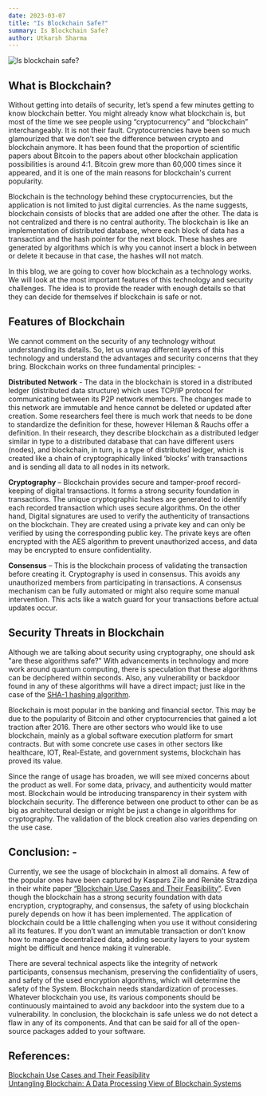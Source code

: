 ```yaml
---
date: 2023-03-07
title: "Is Blockchain Safe?"
summary: Is Blockchain Safe?
author: Utkarsh Sharma
---
```



![Is blockchain safe?](/images/isBlockchainSafe.png)


## What is Blockchain?
Without getting into details of security, let’s spend a few minutes getting to know blockchain better. You might already know what blockchain is, but most of the time we see people using “cryptocurrency” and “blockchain” interchangeably. It is not their fault. Cryptocurrencies have been so much glamourized that we don’t see the difference between crypto and blockchain anymore. It has been found that the proportion of scientific papers about Bitcoin to the papers about other blockchain application possibilities is around 4:1. Bitcoin grew more than 60,000 times since it appeared, and it is one of the main reasons for blockchain's current popularity. 

Blockchain is the technology behind these cryptocurrencies, but the application is not limited to just digital currencies. As the name suggests, blockchain consists of blocks that are added one after the other. The data is not centralized and there is no central authority. The blockchain is like an implementation of distributed database, where each block of data has a transaction and the hash pointer for the next block. These hashes are generated by algorithms which is why you cannot insert a block in between or delete it because in that case, the hashes will not match. 

In this blog, we are going to cover how blockchain as a technology works. We will look at the most important features of this technology and security challenges. The idea is to provide the reader with enough details so that they can decide for themselves if blockchain is safe or not.

## Features of Blockchain

We cannot comment on the security of any technology without understanding its details. So, let us unwrap different layers of this technology and understand the advantages and security concerns that they bring. Blockchain works on three fundamental principles: -

**Distributed Network** - The data in the blockchain is stored in a distributed ledger (distributed data structure) which uses TCP/IP protocol for communicating between its P2P network members. The changes made to this network are immutable and hence cannot be deleted or updated after creation. Some researchers feel there is much work that needs to be done to standardize the definition for these, however Hileman & Rauchs offer a definition. In their research, they describe blockchain as a distributed ledger similar in type to a distributed database that can have different users (nodes), and blockchain, in turn, is a type of distributed ledger, which is created like a chain of cryptographically linked ‘blocks’ with transactions and is sending all data to all nodes in its network.

**Cryptography** – Blockchain provides secure and tamper-proof record-keeping of digital transactions. It forms a strong security foundation in transactions. The unique cryptographic hashes are generated to identify each recorded transaction which uses secure algorithms. On the other hand, Digital signatures are used to verify the authenticity of transactions on the blockchain. They are created using a private key and can only be verified by using the corresponding public key. The private keys are often encrypted with the AES algorithm to prevent unauthorized access, and data may be encrypted to ensure confidentiality.

**Consensus** – This is the blockchain process of validating the transaction before creating it. Cryptography is used in consensus. This avoids any unauthorized members from participating in transactions. A consensus mechanism can be fully automated or might also require some manual intervention. This acts like a watch guard for your transactions before actual updates occur. 

## Security Threats in Blockchain

Although we are talking about security using cryptography, one should ask "are these algorithms safe?" With advancements in technology and more work around quantum computing, there is speculation that these algorithms can be deciphered within seconds. Also, any vulnerability or backdoor found in any of these algorithms will have a direct impact; just like in the case of the [SHA-1 hashing algorithm](https://www.computerworld.com/article/3173616/the-sha1-hash-function-is-now-completely-unsafe.html).

Blockchain is most popular in the banking and financial sector. This may be due to the popularity of Bitcoin and other cryptocurrencies that gained a lot traction after 2016. There are other sectors who would like to use blockchain, mainly as a global software execution platform for smart contracts. But with some concrete use cases in other sectors like healthcare, IOT, Real-Estate, and government systems, blockchain has proved its value.

Since the range of usage has broaden, we will see mixed concerns about the product as well. For some data, privacy, and authenticity would matter most. Blockchain would be introducing transparency in their system with blockchain security. The difference between one product to other can be as big as architectural design or might be just a change in algorithms for cryptography. The validation of the block creation also varies depending on the use case. 

## Conclusion: -

Currently, we see the usage of blockchain in almost all domains. A few of the popular ones have been captured by Kaspars Zīle and Renāte Strazdiņa in their white paper [“Blockchain Use Cases and Their Feasibility”](https://www.researchgate.net/publication/325534791_Blockchain_Use_Cases_and_Their_Feasibility).  Even though the blockchain has a strong security foundation with data encryption, cryptography, and consensus, the safety of using blockchain purely depends on how it has been implemented. The application of blockchain could be a little challenging when you use it without considering all its features. If you don’t want an immutable transaction or don’t know how to manage decentralized data, adding security layers to your system might be difficult and hence making it vulnerable. 

There are several technical aspects like the integrity of network participants, consensus mechanism, preserving the confidentiality of users, and safety of the used encryption algorithms, which will determine the safety of the System. Blockchain needs standardization of processes. Whatever blockchain you use, its various components should be continuously maintained to avoid any backdoor into the system due to a vulnerability. In conclusion, the blockchain is safe unless we do not detect a flaw in any of its components. And that can be said for all of the open-source packages added to your software. 

## References:

[Blockchain Use Cases and Their Feasibility](https://sciendo.com/pdf/10.2478/acss-2018-0002) <br />
[Untangling Blockchain: A Data Processing View of Blockchain Systems](https://ieeexplore.ieee.org/document/8246573)
